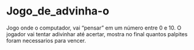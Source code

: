 # Jogo_de_advinha-o
 Jogo onde o computador, vai “pensar” em um número entre 0 e 10. 
 O jogador vai tentar adivinhar até acertar, 
 mostra no final quantos palpites foram necessarios para vencer.
